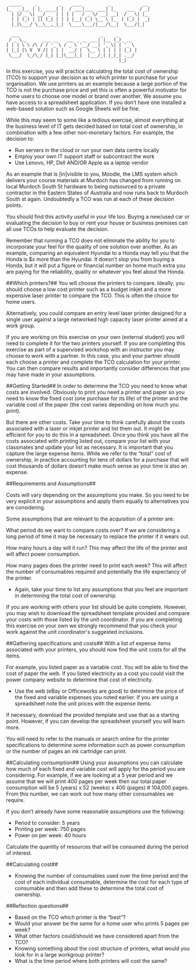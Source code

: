```
 _____     _        _    ____          _            __ 
|_   _|__ | |_ __ _| |  / ___|___  ___| |_    ___  / _|
  | |/ _ \| __/ _` | | | |   / _ \/ __| __|  / _ \| |_ 
  | | (_) | || (_| | | | |__| (_) \__ \ |_  | (_) |  _|
  |_|\___/ \__\__,_|_|  \____\___/|___/\__|  \___/|_|  
                                                       
  ___                               _     _       
 / _ \__      ___ __   ___ _ __ ___| |__ (_)_ __  
| | | \ \ /\ / / '_ \ / _ \ '__/ __| '_ \| | '_ \ 
| |_| |\ V  V /| | | |  __/ |  \__ \ | | | | |_) |
 \___/  \_/\_/ |_| |_|\___|_|  |___/_| |_|_| .__/ 
                                           |_|    
```

In this exercise, you will practice calculating the total cost of ownership (TCO) to support your decision as to which printer to purchase for your organisation. We use printers as an example because a large portion of the TCO is not the purchase price and yet this is often a powerful motivator for home users to choose one model or brand over another. We assume you have access to a spreadsheet application.  If you don’t have one installed a web-based solution such as Google Sheets will be fine.

While this may seem to some like a tedious exercise, almost everything at the business level of IT gets decided based on total cost of ownership, in combination with a few other non-monetary factors. For example, the decision to: 
* Run servers in the cloud or run your own data centre locally
* Employ your own IT support staff or subcontract the work
* Use Lenovo, HP, Dell AND/OR Apple as a laptop vendor

As an example that is [in]visible to you, Moodle, the LMS system which delivers your course materials at Murdoch has changed from running on local Murdoch South St hardware to being outsourced to a private contractor in the Eastern States of Australia and now runs back to Murdoch South st again. Undoubtedly a TCO was run at each of these decision points. 

You should find this activity useful in your life too. Buying a new/used car or evaluating the decision to buy or rent your house or business premises can all use TCOs to help evaluate the decision. 

Remember that running a TCO does not eliminate the ability for you to incorporate your feel for the quality of one solution over another. As an example, comparing an equivalent Hyundai to a Honda may tell you that the Honda is $x
more than the Hyundai. It doesn't stop you from buying a Honda, but it will put a figure or financial number on home much extra you are paying for the reliability, quality or whatever you feel about the Honda. 

##Which printers?##
You will choose the printers to compare.  Ideally, you should choose a low cost printer such as a budget inkjet and a more expensive laser printer to compare the TCO.  This is often the choice for home users.

Alternatively, you could compare an entry level laser printer designed for a single user against a large networked high capacity laser printer aimed at a work group. 

If you are working on this exercise on your own (external student) you will need to complete it for the two printers yourself.  If you are completing this exercise as part of a supervised workshop with an instructor you may choose to work with a partner.  In this case, you and your partner should each choose a printer and complete the TCO calculation for your printer.  You can then compare results and importantly consider differences that you may have made in your assumptions.

##Getting Started##
In order to determine the TCO you need to know what costs are involved.  Obviously to print you need a printer and paper so you need to know the fixed cost (one purchase for its life) of the printer and the variable cost of the paper (the cost varies depending on how much you print).

But there are other costs. Take your time to think carefully about the costs associated with a laser or inkjet printer and list them out.  It might be efficient for you to do this in a spreadsheet. Once you think you have all the costs associated with printing listed out, compare your list with your classmates and update your list as necessary. It is important that you capture the large expense items.  While we refer to the “total” cost of ownership, in practice accounting for tens of dollars for a purchase that will cost thousands of dollars doesn’t make much sense as your time is also an expense.

##Requirements and Assumptions##

Costs will vary depending on the assumptions you make.  So you need to be very explicit in your assumptions and apply them equally to alternatives you are considering.

Some assumptions that are relevant to the acquisition of a printer are:

What period do we want to compare costs over?  If we are considering a long period of time it may be necessary to replace the printer if it wears out.

How many hours a day will it run?  This may affect the life of the printer and will affect power consumption.

How many pages does the printer need to print each week?  This will affect the number of consumables required and potentially the life expectancy of the printer.

* Again, take your time to list any assumptions that you feel are important in determining the total cost of ownership.

If you are working with others your list should be quite complete.  However, you may wish to download the spreadsheet template provided and compare your costs with those listed by the unit coordinator.  If you are completing this exercise on your own we strongly recommend that you check your work against the unit coordinator's suggested inclusions.

##Gathering specifications and costs##
With a list of expense items associated with your printers, you should now find the unit costs for all the items.

For example, you listed paper as a variable cost.  You will be able to find the cost of paper the web.  If you listed electricity as a cost you could visit the power company website to determine that cost of electricity.

* Use the web (eBay or Officeworks are good) to determine the price of the fixed and variable expenses you noted earlier.  If you are using a spreadsheet note the unit prices with the expense items.

If necessary, download the provided template and use that as a starting point.  However, if you can develop the spreadsheet yourself you will learn more.

You will need to refer to the manuals or search online for the printer specifications to determine some information such as power consumption or the number of pages an ink cartridge can print.

##Calculating consumption##
Using your assumptions you can calculate how much of each fixed and variable cost will apply for the period you are considering.
For example, if we are looking at a 5 year period and we assume that we will print 400 pages per week then our total paper consumption will be 5 (years) x 52 (weeks) x 400 (pages) #  104,000 pages.  From this number, we can work out how many other consumables we require.

If you don’t already have some reasonable assumptions use the following:

* Period to consider:    5 years
* Printing per week:    750 pages
* Power on per week:    40 hours

Calculate the quantity of resources that will be consumed during the period of interest.

##Calculating cost##
* Knowing the number of consumables used over the time period and the cost of each individual consumable, determine the cost for each type of consumable and then add these to determine the total cost of ownership.

##Reflection questions##
* Based on the TCO which printer is the “best”?
* Would your answer be the same for a home user who prints 5 pages per week?
* What other factors could/should we have considered apart from the TCO?
* Knowing something about the cost structure of printers, what would you look for in a large workgroup printer?
* What is the time period where both printers will cost the same?

